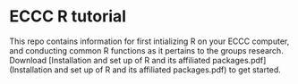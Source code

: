 # ECCC R tutorial
This repo contains information for first intializing R on your ECCC computer, and conducting common R functions as it pertains to the groups research.
Download [Installation and set up of R and its affiliated packages.pdf](Installation and set up of R and its affiliated packages.pdf) to get started.
